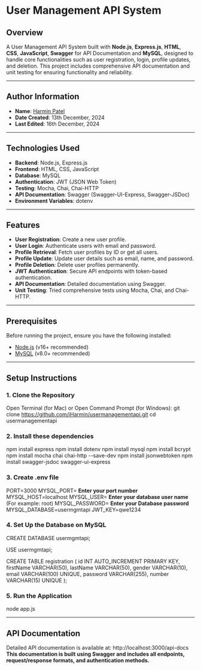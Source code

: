 # User Management API System

## Overview

A User Management API System built with **Node.js**, **Express.js**, **HTML**, **CSS**, **JavaScript**, **Swagger** for API Documentation and **MySQL**, designed to handle core functionalities such as user registration, login, profile updates, and deletion. This project includes comprehensive API documentation and unit testing for ensuring functionality and reliability.

---

## Author Information

- **Name**: [Harmin Patel](https://github.com/iHarmin)
- **Date Created**: 13th December, 2024
- **Last Edited**: 16th December, 2024

---

## Technologies Used

- **Backend**: Node.js, Express.js
- **Frontend**: HTML, CSS, JavaScript
- **Database**: MySQL
- **Authentication**: JWT (JSON Web Token)
- **Testing**: Mocha, Chai, Chai-HTTP
- **API Documentation**: Swagger (Swagger-UI-Express, Swagger-JSDoc)
- **Environment Variables**: dotenv

---

## Features

- **User Registration**: Create a new user profile.
- **User Login**: Authenticate users with email and password.
- **Profile Retrieval**: Fetch user profiles by ID or get all users.
- **Profile Update**: Update user details such as email, name, and password.
- **Profile Deletion**: Delete user profiles permanently.
- **JWT Authentication**: Secure API endpoints with token-based authentication.
- **API Documentation**: Detailed documentation using Swagger.
- **Unit Testing**: Tried comprehensive tests using Mocha, Chai, and Chai-HTTP.

---

## Prerequisites

Before running the project, ensure you have the following installed:
- [Node.js](https://nodejs.org/) (v16+ recommended)
- [MySQL](https://www.mysql.com/) (v8.0+ recommended)

---

## Setup Instructions

### 1. Clone the Repository
Open Terminal (for Mac) or Open Command Prompt (for Windows):
git clone https://github.com/iHarmin/usermanagementapi.git
cd usermanagementapi

### 2. Install these dependencies
npm install express
npm install dotenv
npm install mysql
npm install bcrypt
npm install mocha chai chai-http --save-dev
npm install jsonwebtoken
npm install swagger-jsdoc swagger-ui-express

### 3. Create .env file
PORT=3000
MYSQL_PORT= **Enter your port number**
MYSQL_HOST=localhost
MYSQL_USER= **Enter your database user name** (For example: root)
MYSQL_PASSWORD= **Enter your Database password**
MYSQL_DATABASE=usermgmtapi
JWT_KEY=qwe1234

### 4. Set Up the Database on MySQL
CREATE DATABASE usermgmtapi;

USE usermgmtapi;

CREATE TABLE registration (
  id INT AUTO_INCREMENT PRIMARY KEY,
  firstName VARCHAR(50),
  lastName VARCHAR(50),
  gender VARCHAR(10),
  email VARCHAR(100) UNIQUE,
  password VARCHAR(255),
  number VARCHAR(15) UNIQUE
);

### 5. Run the Application
node app.js

---

## API Documentation
Detailed API documentation is available at:
http://localhost:3000/api-docs
**This documentation is built using Swagger and includes all endpoints, request/response formats, and authentication methods.**